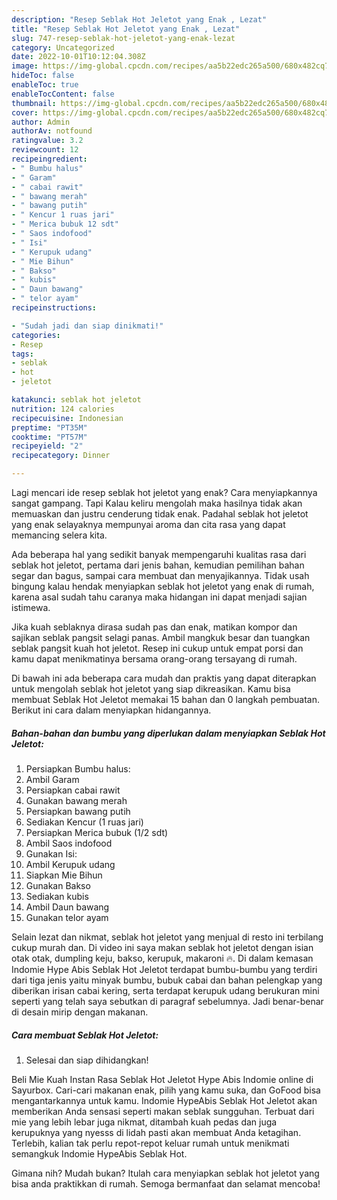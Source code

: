 ```yaml
---
description: "Resep Seblak Hot Jeletot yang Enak , Lezat"
title: "Resep Seblak Hot Jeletot yang Enak , Lezat"
slug: 747-resep-seblak-hot-jeletot-yang-enak-lezat
category: Uncategorized
date: 2022-10-01T10:12:04.308Z
image: https://img-global.cpcdn.com/recipes/aa5b22edc265a500/680x482cq70/seblak-hot-jeletot-foto-resep-utama.jpg
hideToc: false
enableToc: true
enableTocContent: false
thumbnail: https://img-global.cpcdn.com/recipes/aa5b22edc265a500/680x482cq70/seblak-hot-jeletot-foto-resep-utama.jpg
cover: https://img-global.cpcdn.com/recipes/aa5b22edc265a500/680x482cq70/seblak-hot-jeletot-foto-resep-utama.jpg
author: Admin
authorAv: notfound
ratingvalue: 3.2
reviewcount: 12
recipeingredient:
- " Bumbu halus"
- " Garam"
- " cabai rawit"
- " bawang merah"
- " bawang putih"
- " Kencur 1 ruas jari"
- " Merica bubuk 12 sdt"
- " Saos indofood"
- " Isi"
- " Kerupuk udang"
- " Mie Bihun"
- " Bakso"
- " kubis"
- " Daun bawang"
- " telor ayam"
recipeinstructions:

- "Sudah jadi dan siap dinikmati!"
categories:
- Resep
tags:
- seblak
- hot
- jeletot

katakunci: seblak hot jeletot 
nutrition: 124 calories
recipecuisine: Indonesian
preptime: "PT35M"
cooktime: "PT57M"
recipeyield: "2"
recipecategory: Dinner

---
```



Lagi mencari ide resep seblak hot jeletot yang enak? Cara menyiapkannya sangat gampang. Tapi Kalau keliru mengolah maka hasilnya tidak akan memuaskan dan justru cenderung tidak enak. Padahal seblak hot jeletot yang enak selayaknya mempunyai aroma dan cita rasa yang dapat memancing selera kita.


Ada beberapa hal yang sedikit banyak mempengaruhi kualitas rasa dari seblak hot jeletot, pertama dari jenis bahan, kemudian pemilihan bahan segar dan bagus, sampai cara membuat dan menyajikannya. Tidak usah bingung kalau hendak menyiapkan seblak hot jeletot yang enak di rumah, karena asal sudah tahu caranya maka hidangan ini dapat menjadi sajian istimewa.

Jika kuah seblaknya dirasa sudah pas dan enak, matikan kompor dan sajikan seblak pangsit selagi panas. Ambil mangkuk besar dan tuangkan seblak pangsit kuah hot jeletot. Resep ini cukup untuk empat porsi dan kamu dapat menikmatinya bersama orang-orang tersayang di rumah.


Di bawah ini ada beberapa cara mudah dan praktis yang dapat diterapkan untuk mengolah seblak hot jeletot yang siap dikreasikan. Kamu bisa membuat Seblak Hot Jeletot memakai 15 bahan dan 0 langkah pembuatan. Berikut ini cara dalam menyiapkan hidangannya.

<!--inarticleads1-->

##### Bahan-bahan dan bumbu yang diperlukan dalam menyiapkan Seblak Hot Jeletot:

1. Persiapkan  Bumbu halus:
1. Ambil  Garam
1. Persiapkan  cabai rawit
1. Gunakan  bawang merah
1. Persiapkan  bawang putih
1. Sediakan  Kencur (1 ruas jari)
1. Persiapkan  Merica bubuk (1/2 sdt)
1. Ambil  Saos indofood
1. Gunakan  Isi:
1. Ambil  Kerupuk udang
1. Siapkan  Mie Bihun
1. Gunakan  Bakso
1. Sediakan  kubis
1. Ambil  Daun bawang
1. Gunakan  telor ayam


Selain lezat dan nikmat, seblak hot jeletot yang menjual di resto ini terbilang cukup murah dan. Di video ini saya makan seblak hot jeletot dengan isian otak otak, dumpling keju, bakso, kerupuk, makaroni 🔥. Di dalam kemasan Indomie Hype Abis Seblak Hot Jeletot terdapat bumbu-bumbu yang terdiri dari tiga jenis yaitu minyak bumbu, bubuk cabai dan bahan pelengkap yang diberikan irisan cabai kering, serta terdapat kerupuk udang berukuran mini seperti yang telah saya sebutkan di paragraf sebelumnya. Jadi benar-benar di desain mirip dengan makanan. 

<!--inarticleads2-->

##### Cara membuat Seblak Hot Jeletot:


1. Selesai dan siap dihidangkan!

Beli Mie Kuah Instan Rasa Seblak Hot Jeletot Hype Abis Indomie online di Sayurbox. Cari-cari makanan enak, pilih yang kamu suka, dan GoFood bisa mengantarkannya untuk kamu. Indomie HypeAbis Seblak Hot Jeletot akan memberikan Anda sensasi seperti makan seblak sungguhan. Terbuat dari mie yang lebih lebar juga nikmat, ditambah kuah pedas dan juga kerupuknya yang nyesss di lidah pasti akan membuat Anda ketagihan. Terlebih, kalian tak perlu repot-repot keluar rumah untuk menikmati semangkuk Indomie HypeAbis Seblak Hot. 

Gimana nih? Mudah bukan? Itulah cara menyiapkan seblak hot jeletot yang bisa anda praktikkan di rumah. Semoga bermanfaat dan selamat mencoba!
